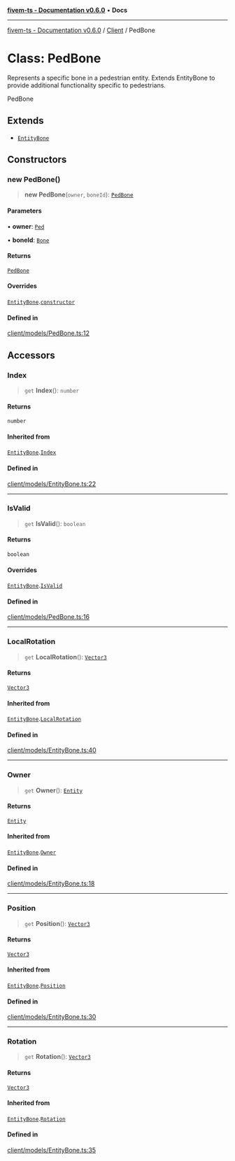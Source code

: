 [**fivem-ts - Documentation v0.6.0**](../../../README.md) • **Docs**

***

[fivem-ts - Documentation v0.6.0](../../../README.md) / [Client](../README.md) / PedBone

# Class: PedBone

Represents a specific bone in a pedestrian entity.
Extends EntityBone to provide additional functionality specific to pedestrians.

 PedBone

## Extends

- [`EntityBone`](EntityBone.md)

## Constructors

### new PedBone()

> **new PedBone**(`owner`, `boneId`): [`PedBone`](PedBone.md)

#### Parameters

• **owner**: [`Ped`](Ped.md)

• **boneId**: [`Bone`](../enumerations/Bone.md)

#### Returns

[`PedBone`](PedBone.md)

#### Overrides

[`EntityBone`](EntityBone.md).[`constructor`](EntityBone.md#constructors)

#### Defined in

[client/models/PedBone.ts:12](https://github.com/Purpose-Dev/fivem-ts/blob/main/src/client/models/PedBone.ts#L12)

## Accessors

### Index

> `get` **Index**(): `number`

#### Returns

`number`

#### Inherited from

[`EntityBone`](EntityBone.md).[`Index`](EntityBone.md#index)

#### Defined in

[client/models/EntityBone.ts:22](https://github.com/Purpose-Dev/fivem-ts/blob/main/src/client/models/EntityBone.ts#L22)

***

### IsValid

> `get` **IsValid**(): `boolean`

#### Returns

`boolean`

#### Overrides

[`EntityBone`](EntityBone.md).[`IsValid`](EntityBone.md#isvalid)

#### Defined in

[client/models/PedBone.ts:16](https://github.com/Purpose-Dev/fivem-ts/blob/main/src/client/models/PedBone.ts#L16)

***

### LocalRotation

> `get` **LocalRotation**(): [`Vector3`](../../Shared/classes/Vector3.md)

#### Returns

[`Vector3`](../../Shared/classes/Vector3.md)

#### Inherited from

[`EntityBone`](EntityBone.md).[`LocalRotation`](EntityBone.md#localrotation)

#### Defined in

[client/models/EntityBone.ts:40](https://github.com/Purpose-Dev/fivem-ts/blob/main/src/client/models/EntityBone.ts#L40)

***

### Owner

> `get` **Owner**(): [`Entity`](Entity.md)

#### Returns

[`Entity`](Entity.md)

#### Inherited from

[`EntityBone`](EntityBone.md).[`Owner`](EntityBone.md#owner)

#### Defined in

[client/models/EntityBone.ts:18](https://github.com/Purpose-Dev/fivem-ts/blob/main/src/client/models/EntityBone.ts#L18)

***

### Position

> `get` **Position**(): [`Vector3`](../../Shared/classes/Vector3.md)

#### Returns

[`Vector3`](../../Shared/classes/Vector3.md)

#### Inherited from

[`EntityBone`](EntityBone.md).[`Position`](EntityBone.md#position)

#### Defined in

[client/models/EntityBone.ts:30](https://github.com/Purpose-Dev/fivem-ts/blob/main/src/client/models/EntityBone.ts#L30)

***

### Rotation

> `get` **Rotation**(): [`Vector3`](../../Shared/classes/Vector3.md)

#### Returns

[`Vector3`](../../Shared/classes/Vector3.md)

#### Inherited from

[`EntityBone`](EntityBone.md).[`Rotation`](EntityBone.md#rotation)

#### Defined in

[client/models/EntityBone.ts:35](https://github.com/Purpose-Dev/fivem-ts/blob/main/src/client/models/EntityBone.ts#L35)
